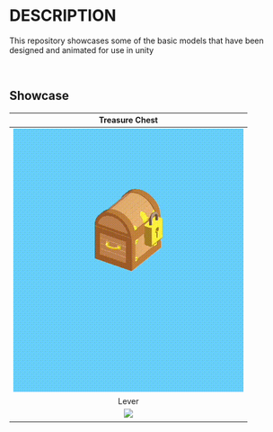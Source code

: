 # DESCRIPTION
This repository showcases some of the basic models that have been designed and animated for use in unity


<br />


## Showcase


Treasure Chest           | 
:-------------------------:|
![](https://github.com/klazapp/Model-Animation/blob/main/TreasureChestAnim.gif)  |  
Lever        | 
![](https://github.com/klazapp/Model-Animation/blob/main/LeverAnim.png)  |  



<br />
